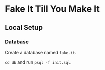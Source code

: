 # Fake It Till You Make It

## Local Setup

### Database

Create a database named `fake-it`.

`cd db` and run `psql -f init.sql`.
